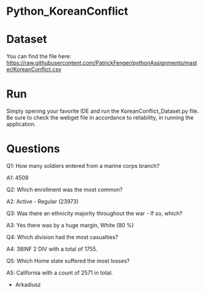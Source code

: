 # Python_KoreanConflict

# Dataset
You can find the file here: 
https://raw.githubusercontent.com/PatrickFenger/pythonAssignments/master/KoreanConflict.csv

# Run
Simply opening your favorite IDE and run the KoreanConflict_Dataset.py file. 
Be sure to check the webget file in accordance to reliability, in running the application. 

# Questions
Q1: How many soldiers entered from a marine corps branch?

A1: 4509

Q2: Which enrollment was the most common?

A2: Active - Regular (23973)

Q3: Was there an ethnicity majority throughout the war - If so, which?

A3: Yes there was by a huge margin, White (80 %) 

Q4: Which division had the most casualties?

A4: 38INF 2 DIV with a total of 1755. 

Q5: Which Home state suffered the most losses?

A5: California with a count of 2571 in total. 

- Arkadiusz 
